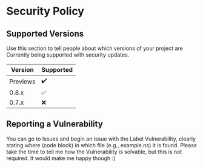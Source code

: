 # Security Policy

## Supported Versions

Use this section to tell people about which versions of your project are
Currently being supported with security updates.

| Version | Supported          |
| ------- | ------------------ |
| Previews| :heavy_check_mark: |
| 0.8.x   | :white_check_mark: |
| 0.7.x   | :x:                |

## Reporting a Vulnerability

You can go to Issues and begin an issue with the Label Vulnerability, clearly stating where (code block) in which file (e.g., example.ns) it is found.
Please take the time to tell me how the Vulnerability is solvable, but this is not required. It would make me happy though :)

